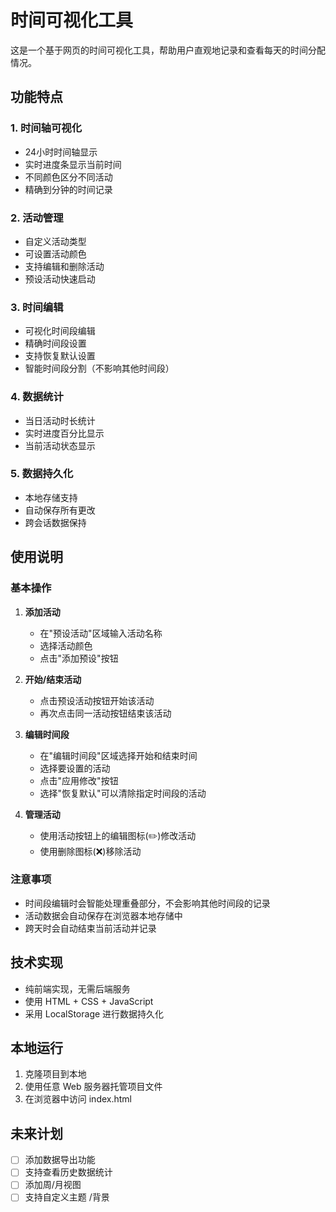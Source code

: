 # 时间可视化工具

这是一个基于网页的时间可视化工具，帮助用户直观地记录和查看每天的时间分配情况。

## 功能特点

### 1. 时间轴可视化
- 24小时时间轴显示
- 实时进度条显示当前时间
- 不同颜色区分不同活动
- 精确到分钟的时间记录

### 2. 活动管理
- 自定义活动类型
- 可设置活动颜色
- 支持编辑和删除活动
- 预设活动快速启动

### 3. 时间编辑
- 可视化时间段编辑
- 精确时间段设置
- 支持恢复默认设置
- 智能时间段分割（不影响其他时间段）

### 4. 数据统计
- 当日活动时长统计
- 实时进度百分比显示
- 当前活动状态显示

### 5. 数据持久化
- 本地存储支持
- 自动保存所有更改
- 跨会话数据保持

## 使用说明

### 基本操作

1. **添加活动**
   - 在"预设活动"区域输入活动名称
   - 选择活动颜色
   - 点击"添加预设"按钮

2. **开始/结束活动**
   - 点击预设活动按钮开始该活动
   - 再次点击同一活动按钮结束该活动

3. **编辑时间段**
   - 在"编辑时间段"区域选择开始和结束时间
   - 选择要设置的活动
   - 点击"应用修改"按钮
   - 选择"恢复默认"可以清除指定时间段的活动

4. **管理活动**
   - 使用活动按钮上的编辑图标(✏️)修改活动
   - 使用删除图标(❌)移除活动

### 注意事项

- 时间段编辑时会智能处理重叠部分，不会影响其他时间段的记录
- 活动数据会自动保存在浏览器本地存储中
- 跨天时会自动结束当前活动并记录

## 技术实现

- 纯前端实现，无需后端服务
- 使用 HTML + CSS + JavaScript
- 采用 LocalStorage 进行数据持久化



## 本地运行

1. 克隆项目到本地
2. 使用任意 Web 服务器托管项目文件
3. 在浏览器中访问 index.html

## 未来计划

- [ ] 添加数据导出功能
- [ ] 支持查看历史数据统计
- [ ] 添加周/月视图
- [ ] 支持自定义主题 /背景